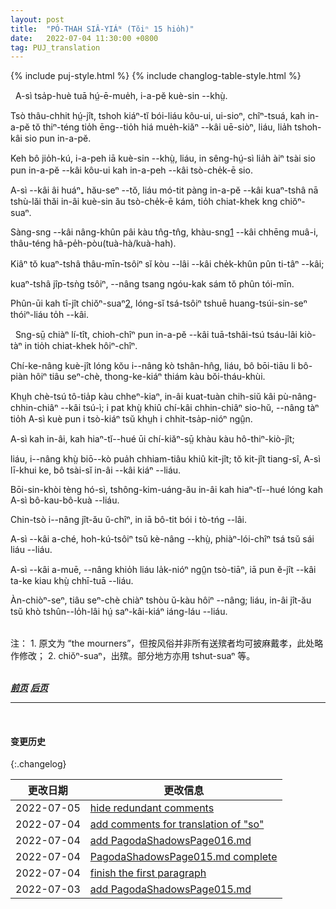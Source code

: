 ```yaml
---
layout: post
title:  "PÓ-THAH SIÂ-YIÁᴺ (Tŏiⁿ 15 hio̍h)"
date:   2022-07-04 11:30:00 +0800
tag: PUJ_translation
---
```


{% include puj-style.html %}
{% include changlog-table-style.html %}


<!-- When Four was ten years old, his father died. -->
&nbsp;&nbsp;A-sì tsa̍p-huè tuā hṳ́-ē-mue̍h, i-a-pĕ kuè-sin &#x002D;&#x002D;khṳ̀.
<!-- On the seventh day thereafter, the sons bought paper clothing, trunks, and paper money, images of all the articles which he was supposed to require in the spirit-world, and burned them for his benefit. -->
Tsò thâu-chhit hṳ́-jît, tshoh kiáⁿ-tĭ bói-liáu kôu-ui, ui-sioⁿ, chîⁿ-tsuá, kah in-a-pĕ tŏ thiⁿ-téng tio̍h ēng&#x002D;&#x002D;tio̍h hiá mue̍h-kiăⁿ &#x002D;&#x002D;kâi uē-siòⁿ, liáu, lia̍h tshoh-kâi sio pun in-a-pĕ.
<!-- Not long after, an uncle also died, and they took the opportunity to send their father an additional quantity of clothing, burning it with their uncle's outfit. -->
Keh bô jio̍h-kú, i-a-peh iā kuè-sin &#x002D;&#x002D;khṳ̀, liáu, in sêng-hṳ́-sì lia̍h àiⁿ tsài sio pun in-a-pĕ &#x002D;&#x002D;kâi kôu-ui kah in-a-peh &#x002D;&#x002D;kâi tsò-che̍k-ē sio.
<!-- As Four's mother was still young, they did not keep the father's coffin in the house till she died and could be buried with him, but carried it at once to the hills. -->
A-sì &#x002D;&#x002D;kâi âi huáⁿ₊ hău-seⁿ &#x002D;&#x002D;tŏ, liáu mó-tit pàng in-a-pĕ &#x002D;&#x002D;kâi kuaⁿ-tshâ nā tshù-lăi thăi in-âi kuè-sin ău tsò-che̍k-ē kám, tio̍h chiat-khek kng chiŏⁿ-suaⁿ.
<!-- A long procession followed it, the mourners being dressed in sack-cloth, with white threads braided in their hair. -->
Sàng-sng &#x002D;&#x002D;kâi nâng-khûn pâi kàu tn̂g-tn̂g, khàu-sng<a href="#note_1" class="note">1</a> &#x002D;&#x002D;kâi chhēng muâ-i, thâu-téng hâ-pe̍h-pòu(tuà-hà/kuà-hah).
<!-- A hired band of musicians, blowing horns, preceded the coffin; -->
Kiâⁿ tŏ kuaⁿ-tshâ thâu-mīn-tsôiⁿ sĭ kòu &#x002D;&#x002D;lâi &#x002D;&#x002D;kâi che̍k-khûn pûn ti-tâⁿ &#x002D;&#x002D;kâi;
<!-- and beans, peas, and grain were thrown into the grave, before the coffin was lowered. -->
kuaⁿ-tshâ jîp-tsǹg tsôiⁿ, &#x002D;&#x002D;nâng tsang ngóu-kak sám tŏ phûn tói-mīn.
<!-- The place for the grave, and the day for the funeral, had been previously selected by a wizard, who was supposed to be able to discover what was lucky in such matters. -->
Phûn-ūi kah tī-jît chiŏⁿ-suaⁿ<a href="#note_2" class="note">2</a>, lóng-sĭ tsá-tsôiⁿ tshuē huang-tsúi-sin-seⁿ thóiⁿ-liáu to̍h &#x002D;&#x002D;kâi.

<!-- Shortly after this, a great man, from whom the father had borrowed money, came and demanded immediate payment. -->
&nbsp;&nbsp;Sng-sṳ̄ chiàⁿ lí-tît, chioh-chîⁿ pun in-a-pĕ &#x002D;&#x002D;kâi tuā-tshâi-tsú tsáu-lâi kiò-tàⁿ in tio̍h chiat-khek hôiⁿ-chîⁿ.
<!-- The family were in great distress, not having the means to pay the debt without selling the land on which their support depended. -->
Chí-ke-nâng kuè-jît lóng kŏu i&#x002D;&#x002D;nâng kò tshân-hn̂g, liáu, bô bōi-tiāu li bô-piàn hôiⁿ tiâu seⁿ-chè, thong-ke-kiáⁿ thiám kàu bŏi-tháu-khùi.
<!-- After much trouble, and many threats from the creditor, the mother decided to accept the offer of a rich relative to whom she had applied for help, and for a sum amounting to nearly twenty pounds let him have Number Four for his own son. -->
Khṳh chè-tsú tô-tia̍p kàu chheⁿ-kiaⁿ, in-âi kuat-tuàn chih-siŭ kâi pù-nâng-chhin-chiâⁿ &#x002D;&#x002D;kâi tsú-ì; i pat khṳ̀ khiû chí-kâi chhin-chiâⁿ sio-hŭ, &#x002D;&#x002D;nâng tàⁿ tio̍h A-sì kuè pun i tsò-kiáⁿ tsŭ khṳh i chhit-tsa̍p-nióⁿ ngṳ̂n.
<!-- Four and his mother and brothers all cried over it; -->
A-sì kah in-âi, kah hiaⁿ-tĭ&#x002D;&#x002D;hué ūi chí-kiăⁿ-sṳ̄ khàu kàu hô-thiⁿ-kiò-jît;
<!-- but on what was found to be a fortunate day by casting lots in the temple, he went away, to be his mother's child no more. -->
liáu, i&#x002D;&#x002D;nâng khṳ̀ biō&#x002D;&#x002D;kò pua̍h chhiam-tiâu khiû kit-jît; tŏ kit-jît tiang-sî, A-sì lī-khui ke, bô tsài-sĭ in-âi &#x002D;&#x002D;kâi kiáⁿ &#x002D;&#x002D;liáu.
<!-- Papers of legal sale were made out, and his mother and brothers bound themselves never to make any claims of relationship upon him. -->
Bōi-sin-khòi tèng hó-sì, tshông-kim-uáng-ău in-âi kah hiaⁿ-tĭ&#x002D;&#x002D;hué lóng kah A-sì bô-kau-bô-kuà &#x002D;&#x002D;liáu.
<!-- Even if they became rich, they could never offer to buy him back again. -->
Chin-tsò i&#x002D;&#x002D;nâng jît-ău ŭ-chîⁿ, in iā bô-tit bói i tò-tńg &#x002D;&#x002D;lâi.
<!-- His elder sister had been married long before, and the betrothal money spent. -->
A-sì &#x002D;&#x002D;kâi a-ché, hoh-kú-tsôiⁿ tsŭ kè-nâng &#x002D;&#x002D;khṳ̀, phiàⁿ-lói-chîⁿ tsá tsŭ sái liáu &#x002D;&#x002D;liáu.
<!-- His younger sister was then betrothed for two pounds, and went at once to be brought up by the mother of her future husband. -->
A-sì &#x002D;&#x002D;kâi a-muē, &#x002D;&#x002D;nâng khio̍h liáu la̍k-nióⁿ ngṳ̂n tsò-tiāⁿ, iā pun ĕ-jît &#x002D;&#x002D;kâi ta-ke kiau khṳ̀ chhī-tuā &#x002D;&#x002D;liáu.
<!-- So the money due to the hard creditor was made up, and the mother had three boys left to support her in old age. -->
Àn-chiòⁿ-seⁿ, tiâu seⁿ-chè chiàⁿ tshòu ŭ-kàu hôiⁿ &#x002D;&#x002D;nâng; liáu, in-âi jît-ău tsŭ khò tshûn&#x002D;&#x002D;lo̍h-lâi hṳ́ saⁿ-kâi-kiáⁿ iáng-láu &#x002D;&#x002D;liáu. 
<br>

<br>
注：
1. <span id="note_1">原文为 “the mourners”，但按风俗并非所有送殡者均可披麻戴孝，此处略作修改；</span>
2. <span id="note_2">chiŏⁿ-suaⁿ，出殡。部分地方亦用 tshut-suaⁿ 等。</span>
<!-- 过多提及与后续翻译统一表达方式无关者，累牍却无意义，后续篇章将尽量减少注解此类 -->
<!-- 3. <span id="note_3">àn-chiòⁿ-seⁿ，就这样。我处常变化为 àiⁿ-jiò-seⁿ（语义同时变化为 居然这样），部分地方变化为 àn[g]-ne 等。</span> -->
<br>


<br>

***[前页](PagodaShadowsPage014.html)***
***[后页](PagodaShadowsPage016.html)***


---
<br>

#### 变更历史

{:.changelog}

| 更改日期 | 更改信息 |
| --- | --- |
| 2022-07-05 | <a href="https://github.com/DonAnthonyLee/DonAnthonyLee.github.io/commit/609c08456e2078dbca545e52ab1483d594ef77d3" target="_blank">hide redundant comments</a> |
| 2022-07-04 | <a href="https://github.com/DonAnthonyLee/DonAnthonyLee.github.io/commit/a6c261e0bbf5be64fa69c8e2bf2f91ebe7beb131" target="_blank">add comments for translation of "so"</a> |
| 2022-07-04 | <a href="https://github.com/DonAnthonyLee/DonAnthonyLee.github.io/commit/57f1991218ffc97e21ef2d396cb7787b7fd8f182" target="_blank">add PagodaShadowsPage016.md</a> |
| 2022-07-04 | <a href="https://github.com/DonAnthonyLee/DonAnthonyLee.github.io/commit/dee2e80643a4a00f2a1e87d14ab4e935795fca1f" target="_blank">PagodaShadowsPage015.md complete</a> |
| 2022-07-04 | <a href="https://github.com/DonAnthonyLee/DonAnthonyLee.github.io/commit/748f4cc5ee832f5d31f142b6896b48bce73d1e2d" target="_blank">finish the first paragraph</a> |
| 2022-07-03 | <a href="https://github.com/DonAnthonyLee/DonAnthonyLee.github.io/commit/3c7dcffcff9c9a3f291608032caa9ccd9e12bf15" target="_blank">add PagodaShadowsPage015.md</a> |
